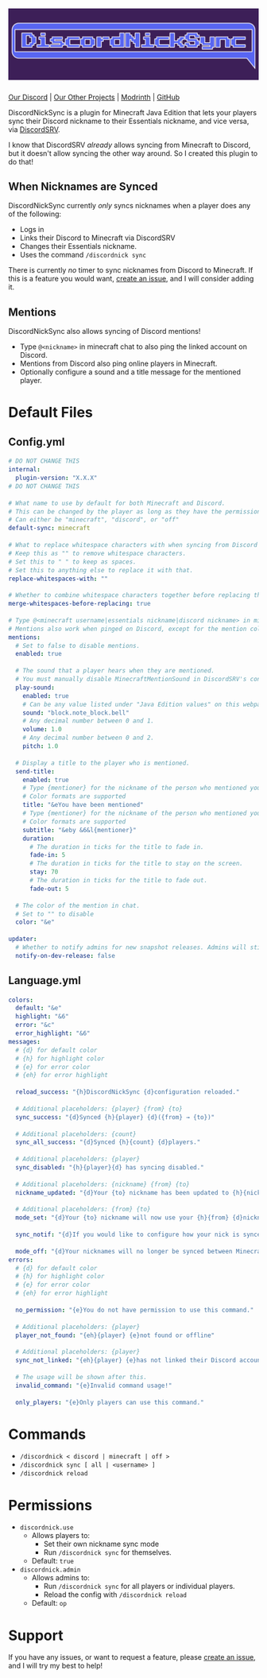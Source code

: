 # ![DiscordNickSync](https://raw.githubusercontent.com/Erallie/discord-nick-sync/main/icons/banner/banner-press-12.png)
[Our Discord](https://discord.gg/cCCEk7BX4W) | [Our Other Projects](https://github.com/Erallie) | [Modrinth](https://modrinth.com/plugin/discord-nick-sync) | [GitHub](https://github.com/Erallie/discord-nick-sync)

DiscordNickSync is a plugin for Minecraft Java Edition that lets your players sync their Discord nickname to their Essentials nickname, and vice versa, via [DiscordSRV](https://modrinth.com/plugin/discordsrv).

I know that DiscordSRV *already* allows syncing from Minecraft to Discord, but it doesn't allow syncing the other way around. So I created this plugin to do that!

## When Nicknames are Synced
DiscordNickSync currently *only* syncs nicknames when a player does any of the following:
- Logs in
- Links their Discord to Minecraft via DiscordSRV
- Changes their Essentials nickname.
- Uses the command `/discordnick sync`

There is currently *no* timer to sync nicknames from Discord to Minecraft. If this is a feature you would want, [create an issue](https://github.com/Erallie/discord-nick-sync/issues), and I will consider adding it.

## Mentions
DiscordNickSync also allows syncing of Discord mentions!
- Type `@<nickname>` in minecraft chat to also ping the linked account on Discord.
- Mentions from Discord also ping online players in Minecraft.
- Optionally configure a sound and a title message for the mentioned player.

# Default Files
## Config.yml
```yml
# DO NOT CHANGE THIS
internal:
  plugin-version: "X.X.X"
# DO NOT CHANGE THIS

# What name to use by default for both Minecraft and Discord.
# This can be changed by the player as long as they have the permission discordnick.use
# Can either be "minecraft", "discord", or "off"
default-sync: minecraft

# What to replace whitespace characters with when syncing from Discord to Minecraft.
# Keep this as "" to remove whitespace characters.
# Set this to " " to keep as spaces.
# Set this to anything else to replace it with that.
replace-whitespaces-with: ""

# Whether to combine whitespace characters together before replacing them with the value above.
merge-whitespaces-before-replacing: true

# Type @<minecraft username|essentials nickname|discord nickname> in minecraft chat to also ping the linked account on Discord.
# Mentions also work when pinged on Discord, except for the mention color.
mentions:
  # Set to false to disable mentions.
  enabled: true

  # The sound that a player hears when they are mentioned.
  # You must manually disable MinecraftMentionSound in DiscordSRV's config.yml if you don't want multiple sounds.
  play-sound:
    enabled: true
    # Can be any value listed under "Java Edition values" on this webpage: https://minecraft.wiki/w/Sounds.json#Sound_events
    sound: "block.note_block.bell"
    # Any decimal number between 0 and 1.
    volume: 1.0
    # Any decimal number between 0 and 2.
    pitch: 1.0
  
  # Display a title to the player who is mentioned.
  send-title:
    enabled: true
    # Type {mentioner} for the nickname of the person who mentioned you
    # Color formats are supported
    title: "&eYou have been mentioned"
    # Type {mentioner} for the nickname of the person who mentioned you
    # Color formats are supported
    subtitle: "&eby &6&l{mentioner}"
    duration:
      # The duration in ticks for the title to fade in.
      fade-in: 5
      # The duration in ticks for the title to stay on the screen.
      stay: 70
      # The duration in ticks for the title to fade out.
      fade-out: 5

  # The color of the mention in chat.
  # Set to "" to disable
  color: "&e"

updater:
  # Whether to notify admins for new snapshot releases. Admins will still be notified on stable releases.
  notify-on-dev-release: false
```

## Language.yml
```yml
colors:
  default: "&e"
  highlight: "&6"
  error: "&c"
  error_highlight: "&6"
messages:
  # {d} for default color
  # {h} for highlight color
  # {e} for error color
  # {eh} for error highlight
  
  reload_success: "{h}DiscordNickSync {d}configuration reloaded."

  # Additional placeholders: {player} {from} {to}
  sync_success: "{d}Synced {h}{player} {d}({from} → {to})"

  # Additional placeholders: {count}
  sync_all_success: "{d}Synced {h}{count} {d}players."

  # Additional placeholders: {player}
  sync_disabled: "{h}{player}{d} has syncing disabled."

  # Additional placeholders: {nickname} {from} {to}
  nickname_updated: "{d}Your {to} nickname has been updated to {h}{nickname}{d}."

  # Additional placeholders: {from} {to}
  mode_set: "{d}Your {to} nickname will now use your {h}{from} {d}nickname"

  sync_notif: "{d}If you would like to configure how your nick is synced, type {h}/discordnick"

  mode_off: "{d}Your nicknames will no longer be synced between Minecraft and Discord."
errors:
  # {d} for default color
  # {h} for highlight color
  # {e} for error color
  # {eh} for error highlight

  no_permission: "{e}You do not have permission to use this command."

  # Additional placeholders: {player}
  player_not_found: "{eh}{player} {e}not found or offline"

  # Additional placeholders: {player}
  sync_not_linked: "{eh}{player} {e}has not linked their Discord account."

  # The usage will be shown after this.
  invalid_command: "{e}Invalid command usage!"

  only_players: "{e}Only players can use this command."
```
# Commands
- `/discordnick < discord | minecraft | off >`
- `/discordnick sync [ all | <username> ]`
- `/discordnick reload`

# Permissions
- `discordnick.use`
    - Allows players to:
        - Set their own nickname sync mode
        - Run `/discordnick sync` for themselves.
    - Default: `true`
- `discordnick.admin`
    - Allows admins to:
        - Run `/discordnick sync` for all players or individual players.
        - Reload the config with `/discordnick reload`
    - Default: `op`
# Support
If you have any issues, or want to request a feature, please [create an issue](https://github.com/Erallie/discord-nick-sync/issues), and I will try my best to help!
